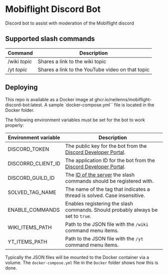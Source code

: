 # Mobiflight Discord Bot

Discord bot to assist with moderation of the Mobiflight discord

## Supported slash commands

| Command | Description |
| - | - |
| /wiki *topic* | Shares a link to the wiki topic |
| /yt *topic* | Shares a link to the YouTube video on that topic |

## Deploying

This repo is available as a Docker image at ghcr.io/neilenns/mobiflight-discord-bot:latest. A sample
`docker-compose.yml`` file is located in the Docker folder.

The following environment variables must be set for the bot to work properly:

| Environment variable | Description |
| - | - |
| DISCORD_TOKEN | The public key for the bot from the [Discord Developer Portal](https://discord.com/developers/applications/).
| DISCORRD_CLIENT_ID | The application ID for the bot from the [Discord Developer Portal](https://discord.com/developers/applications/).
| DISCORD_GUILD_ID | The [ID of the server](https://support.discord.com/hc/en-us/articles/206346498-Where-can-I-find-my-User-Server-Message-ID-) the slash commands should be registered with. 
| SOLVED_TAG_NAME | The name of the tag that indicates a thread is solved. Case insensitive.
| ENABLE_COMMANDS | Enables registering the slash commands. Should probably always be set to `true`.
| WIKI_ITEMS_PATH | Path to the JSON file with the `/wiki` command menu items.
| YT_ITEMS_PATH | Path to the JSON file with the `/yt` command menu items.

Typically the JSON files will be mounted to the Docker container via a volume. The `docker-compose.yml` file in the `Docker` folder shows how this is done.